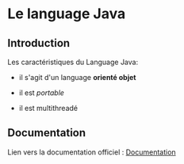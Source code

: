 # Le language Java

## Introduction

Les caractéristiques du Language Java:

* il s'agit d'un language **orienté objet**

* il est *portable*

* il est multithreadé

## Documentation

Lien vers la documentation officiel : [Documentation](https://git-scm.com/doc)

